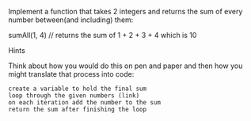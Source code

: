 

Implement a function that takes 2 integers and returns the sum of every number between(and including) them:

sumAll(1, 4) // returns the sum of 1 + 2 + 3 + 4 which is 10

Hints

Think about how you would do this on pen and paper and then how you might translate that process into code:

    create a variable to hold the final sum
    loop through the given numbers (link)
    on each iteration add the number to the sum
    return the sum after finishing the loop
